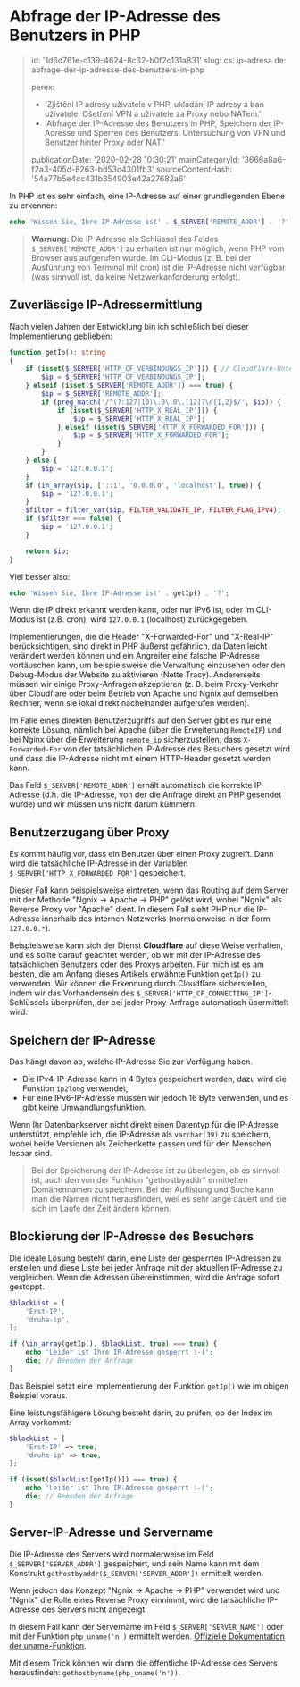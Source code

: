 Abfrage der IP-Adresse des Benutzers in PHP
===========================================

> id: '1d6d761e-c139-4624-8c32-b0f2c131a831'
> slug:
> 	cs: ip-adresa
> 	de: abfrage-der-ip-adresse-des-benutzers-in-php
> 
> perex:
> 	- 'Zjištění IP adresy uživatele v PHP, ukládání IP adresy a ban uživatele. Ošetření VPN a uživatele za Proxy nebo NATem.'
> 	- 'Abfrage der IP-Adresse des Benutzers in PHP, Speichern der IP-Adresse und Sperren des Benutzers. Untersuchung von VPN und Benutzer hinter Proxy oder NAT.'
> 
> publicationDate: '2020-02-28 10:30:21'
> mainCategoryId: '3666a8a6-f2a3-405d-8263-bd53c4301fb3'
> sourceContentHash: '54a77b5e4cc431b354903e42a27682a6'

In PHP ist es sehr einfach, eine IP-Adresse auf einer grundlegenden Ebene zu erkennen:

```php
echo 'Wissen Sie, Ihre IP-Adresse ist' . $_SERVER['REMOTE_ADDR'] . '?';
```

> **Warnung:** Die IP-Adresse als Schlüssel des Feldes `$_SERVER['REMOTE_ADDR']` zu erhalten ist nur möglich, wenn PHP vom Browser aus aufgerufen wurde. Im CLI-Modus (z. B. bei der Ausführung von Terminal mit cron) ist die IP-Adresse nicht verfügbar (was sinnvoll ist, da keine Netzwerkanforderung erfolgt).

Zuverlässige IP-Adressermittlung
-----------------------------

Nach vielen Jahren der Entwicklung bin ich schließlich bei dieser Implementierung geblieben:

```php
function getIp(): string
{
    if (isset($_SERVER['HTTP_CF_VERBINDUNGS_IP'])) { // Cloudflare-Unterstützung
        $ip = $_SERVER['HTTP_CF_VERBINDUNGS_IP'];
    } elseif (isset($_SERVER['REMOTE_ADDR']) === true) {
        $ip = $_SERVER['REMOTE_ADDR'];
        if (preg_match('/^(?:127|10)\.0\.0\.[12]?\d{1,2}$/', $ip)) {
            if (isset($_SERVER['HTTP_X_REAL_IP'])) {
                $ip = $_SERVER['HTTP_X_REAL_IP'];
            } elseif (isset($_SERVER['HTTP_X_FORWARDED_FOR'])) {
                $ip = $_SERVER['HTTP_X_FORWARDED_FOR'];
            }
        }
    } else {
        $ip = '127.0.0.1';
    }
    if (in_array($ip, ['::1', '0.0.0.0', 'localhost'], true)) {
        $ip = '127.0.0.1';
    }
    $filter = filter_var($ip, FILTER_VALIDATE_IP, FILTER_FLAG_IPV4);
    if ($filter === false) {
        $ip = '127.0.0.1';
    }

    return $ip;
}
```

Viel besser also:

```php
echo 'Wissen Sie, Ihre IP-Adresse ist' . getIp() . '?';
```

Wenn die IP direkt erkannt werden kann, oder nur IPv6 ist, oder im CLI-Modus ist (z.B. cron), wird `127.0.0.1` (localhost) zurückgegeben.

Implementierungen, die die Header "X-Forwarded-For" und "X-Real-IP" berücksichtigen, sind direkt in PHP äußerst gefährlich, da Daten leicht verändert werden können und ein Angreifer eine falsche IP-Adresse vortäuschen kann, um beispielsweise die Verwaltung einzusehen oder den Debug-Modus der Website zu aktivieren (Nette Tracy). Andererseits müssen wir einige Proxy-Anfragen akzeptieren (z. B. beim Proxy-Verkehr über Cloudflare oder beim Betrieb von Apache und Ngnix auf demselben Rechner, wenn sie lokal direkt nacheinander aufgerufen werden).

Im Falle eines direkten Benutzerzugriffs auf den Server gibt es nur eine korrekte Lösung, nämlich bei Apache (über die Erweiterung `RemoteIP`) und bei Nginx über die Erweiterung `remote_ip` sicherzustellen, dass `X-Forwarded-For` von der tatsächlichen IP-Adresse des Besuchers gesetzt wird und dass die IP-Adresse nicht mit einem HTTP-Header gesetzt werden kann.

Das Feld `$_SERVER['REMOTE_ADDR']` erhält automatisch die korrekte IP-Adresse (d.h. die IP-Adresse, von der die Anfrage direkt an PHP gesendet wurde) und wir müssen uns nicht darum kümmern.

Benutzerzugang über Proxy
----------------------------

Es kommt häufig vor, dass ein Benutzer über einen Proxy zugreift. Dann wird die tatsächliche IP-Adresse in der Variablen `$_SERVER['HTTP_X_FORWARDED_FOR']` gespeichert.

Dieser Fall kann beispielsweise eintreten, wenn das Routing auf dem Server mit der Methode "Ngnix -> Apache -> PHP" gelöst wird, wobei "Ngnix" als Reverse Proxy vor "Apache" dient. In diesem Fall sieht PHP nur die IP-Adresse innerhalb des internen Netzwerks (normalerweise in der Form `127.0.0.*`).

Beispielsweise kann sich der Dienst **Cloudflare** auf diese Weise verhalten, und es sollte darauf geachtet werden, ob wir mit der IP-Adresse des tatsächlichen Benutzers oder des Proxys arbeiten. Für mich ist es am besten, die am Anfang dieses Artikels erwähnte Funktion `getIp()` zu verwenden. Wir können die Erkennung durch Cloudflare sicherstellen, indem wir das Vorhandensein des `$_SERVER['HTTP_CF_CONNECTING_IP']`-Schlüssels überprüfen, der bei jeder Proxy-Anfrage automatisch übermittelt wird.

Speichern der IP-Adresse
------------------

Das hängt davon ab, welche IP-Adresse Sie zur Verfügung haben.

- Die IPv4-IP-Adresse kann in 4 Bytes gespeichert werden, dazu wird die Funktion `ip2long` verwendet,
- Für eine IPv6-IP-Adresse müssen wir jedoch 16 Byte verwenden, und es gibt keine Umwandlungsfunktion.

Wenn Ihr Datenbankserver nicht direkt einen Datentyp für die IP-Adresse unterstützt, empfehle ich, die IP-Adresse als `varchar(39)` zu speichern, wobei beide Versionen als Zeichenkette passen und für den Menschen lesbar sind.

> Bei der Speicherung der IP-Adresse ist zu überlegen, ob es sinnvoll ist, auch den von der Funktion "gethostbyaddr" ermittelten Domänennamen zu speichern. Bei der Auflistung und Suche kann man die Namen nicht herausfinden, weil es sehr lange dauert und sie sich im Laufe der Zeit ändern können.

Blockierung der IP-Adresse des Besuchers
-----------------------------

Die ideale Lösung besteht darin, eine Liste der gesperrten IP-Adressen zu erstellen und diese Liste bei jeder Anfrage mit der aktuellen IP-Adresse zu vergleichen. Wenn die Adressen übereinstimmen, wird die Anfrage sofort gestoppt.

```php
$blackList = [
    'Erst-IP',
    'druha-ip',
];

if (\in_array(getIp(), $blackList, true) === true) {
    echo 'Leider ist Ihre IP-Adresse gesperrt :-(';
    die; // Beenden der Anfrage
}
```

Das Beispiel setzt eine Implementierung der Funktion `getIp()` wie im obigen Beispiel voraus.

Eine leistungsfähigere Lösung besteht darin, zu prüfen, ob der Index im Array vorkommt:

```php
$blackList = [
    'Erst-IP' => true,
    'druha-ip' => true,
];

if (isset($blackList[getIp()]) === true) {
    echo 'Leider ist Ihre IP-Adresse gesperrt :-(';
    die; // Beenden der Anfrage
}
```

Server-IP-Adresse und Servername
---------------------------------

Die IP-Adresse des Servers wird normalerweise im Feld `$_SERVER['SERVER_ADDR']` gespeichert, und sein Name kann mit dem Konstrukt `gethostbyaddr($_SERVER['SERVER_ADDR'])` ermittelt werden.

Wenn jedoch das Konzept "Ngnix -> Apache -> PHP" verwendet wird und "Ngnix" die Rolle eines Reverse Proxy einnimmt, wird die tatsächliche IP-Adresse des Servers nicht angezeigt.

In diesem Fall kann der Servername im Feld `$_SERVER['SERVER_NAME']` oder mit der Funktion `php_uname('n')` ermittelt werden. [Offizielle Dokumentation der uname-Funktion](https://www.php.net/manual/en/function.php-uname.php).

Mit diesem Trick können wir dann die öffentliche IP-Adresse des Servers herausfinden: `gethostbyname(php_uname('n'))`.
